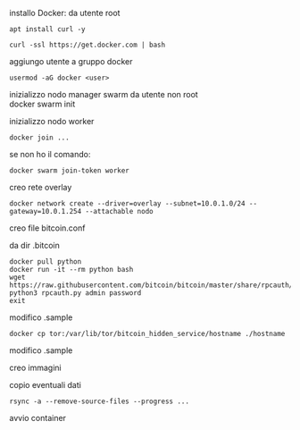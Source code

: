 installo Docker:
da utente root

    apt install curl -y
	
    curl -ssl https://get.docker.com | bash
  
aggiungo utente a gruppo docker

    usermod -aG docker <user>

inizializzo nodo manager swarm
da utente non root    
    docker swarm init

inizializzo nodo worker
  
    docker join ... 
  
  se non ho il comando: 
      
    docker swarm join-token worker

creo rete overlay

  	docker network create --driver=overlay --subnet=10.0.1.0/24 --gateway=10.0.1.254 --attachable nodo


creo file bitcoin.conf

  da dir .bitcoin
    
    docker pull python
    docker run -it --rm python bash
	wget https://raw.githubusercontent.com/bitcoin/bitcoin/master/share/rpcauth/rpcauth.py
	python3 rpcauth.py admin password
	exit

  modifico .sample

    docker cp tor:/var/lib/tor/bitcoin_hidden_service/hostname ./hostname

  modifico .sample

  



creo immagini

copio eventuali dati

	rsync -a --remove-source-files --progress ...

avvio container


  
